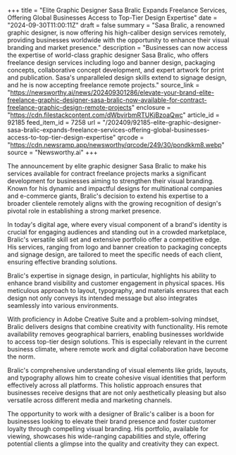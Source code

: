 +++
title = "Elite Graphic Designer Sasa Bralic Expands Freelance Services, Offering Global Businesses Access to Top-Tier Design Expertise"
date = "2024-09-30T11:00:11Z"
draft = false
summary = "Sasa Bralic, a renowned graphic designer, is now offering his high-caliber design services remotely, providing businesses worldwide with the opportunity to enhance their visual branding and market presence."
description = "Businesses can now access the expertise of world-class graphic designer Sasa Bralic, who offers freelance design services including logo and banner design, packaging concepts, collaborative concept development, and expert artwork for print and publication. Sasa's unparalleled design skills extend to signage design, and he is now accepting freelance remote projects."
source_link = "https://newsworthy.ai/news/202409301286/elevate-your-brand-elite-freelance-graphic-designer-sasa-bralic-now-available-for-contract-freelance-graphic-design-remote-projects"
enclosure = "https://cdn.filestackcontent.com/dWbvirbmRTUKjBzoaQwc"
article_id = 92185
feed_item_id = 7258
url = "/202409/92185-elite-graphic-designer-sasa-bralic-expands-freelance-services-offering-global-businesses-access-to-top-tier-design-expertise"
qrcode = "https://cdn.newsramp.app/newsworthy/qrcode/249/30/pondkkm8.webp"
source = "Newsworthy.ai"
+++

<p>The announcement by elite graphic designer Sasa Bralic to make his services available for contract freelance projects marks a significant development for businesses aiming to strengthen their visual branding. Known for his dynamic and impactful designs for multinational companies and e-commerce giants, Bralic's decision to extend his expertise to a broader clientele remotely aligns with the growing recognition of design's pivotal role in establishing a strong market presence.</p><p>In today's digital age, where every visual component of a brand's identity is crucial for engaging audiences and standing out in a crowded marketplace, Bralic's versatile skill set and extensive portfolio offer a competitive edge. His services, ranging from logo and banner creation to packaging concepts and signage design, are tailored to meet the specific needs of each client, ensuring effective branding solutions.</p><p>Bralic's expertise in signage design, in particular, highlights his ability to enhance brand visibility and customer engagement in physical spaces. His meticulous approach to layout, typography, and materials ensures that each design not only conveys its intended message but also integrates seamlessly into various environments.</p><p>With proficiency in Adobe Creative Suite and a problem-solving mindset, Bralic delivers designs that combine creativity with functionality. His remote availability removes geographical barriers, enabling businesses worldwide to access top-tier design solutions. This is especially relevant in the current business climate, where remote work and digital collaboration have become the norm.</p><p>Bralic's comprehensive understanding of visual elements like grids, layouts, and typography allows him to create cohesive visual identities that perform effectively across all platforms. This holistic approach ensures that businesses receive designs that are not only aesthetically pleasing but also versatile across different media and marketing channels.</p><p>The opportunity to work with a designer of Bralic's caliber is a boon for businesses looking to elevate their brand presence and foster customer loyalty through compelling visual branding. His portfolio, available for viewing, showcases his wide-ranging capabilities and style, offering potential clients a glimpse into the quality and creativity they can expect.</p>